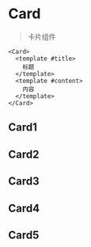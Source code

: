 <script setup>
import { Card2, Card3, Card4, Card5, Card1 } from '../../src/components/index.js'
</script>

# Card

> 卡片组件

```vue
<Card>
  <template #title>
    标题
  </template>
  <template #content>
    内容
  </template>
</Card>
```

## Card1

<Card1>
  <template #title>
    标题
  </template>
  <template #content>
    内容
  </template>
</Card1>

## Card2

<Card2>
  <template #title>
    标题
  </template>
  <template #content>
    内容
  </template>
</Card2>

## Card3

<Card3>
  <template #title>
    标题
  </template>
  <template #content>
    内容
  </template>
</Card3>

## Card4

<Card4>
  <template #title>
    标题
  </template>
  <template #content>
    内容
  </template>
</Card4>

## Card5

<Card5>
  <template #title>
    标题
  </template>
  <template #content>
    内容
  </template>
</Card5>
